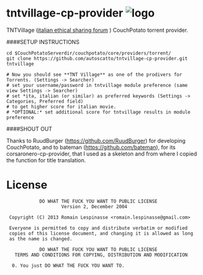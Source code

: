 tntvillage-cp-provider ![logo](http://forum.tntvillage.scambioetico.org/style_images/mkportal-636/loghino.gif)
======================

TNTVillage ([italian ethical sharing forum](http://www.tntvillage.scambioetico.org/index.php) ) CouchPotato torrent provider.

####SETUP INSTRUCTIONS

```
cd $CouchPotatoServerdir/couchpotato/core/providers/torrent/
git clone https://github.com/autoscatto/tntvillage-cp-provider.git tntvillage

# Now you should see **TNT Village** as one of the prodivers for Torrents. (Settings -> Searcher)
# set your username/password in tntvillage module preference (same view Settings -> Searcher)
# set *ita, italian (or similar) as preferred keywords (Settings -> Categories, Preferred field)
# to get higher score for italian movie.
# *OPTIONAL:* set additional score for tntvillage results in module preference
```

####SHOUT OUT

Thanks to RuudBurger (https://github.com/RuudBurger) for developing CouchPotato, 
and to bateman (https://github.com/bateman), for its corsaronero-cp-provider, that I used as a skeleton and from where I copied the function for title translation.



License
=========

```
            DO WHAT THE FUCK YOU WANT TO PUBLIC LICENSE
                    Version 2, December 2004

 Copyright (C) 2013 Romain Lespinasse <romain.lespinasse@gmail.com>

 Everyone is permitted to copy and distribute verbatim or modified
 copies of this license document, and changing it is allowed as long
 as the name is changed.

            DO WHAT THE FUCK YOU WANT TO PUBLIC LICENSE
   TERMS AND CONDITIONS FOR COPYING, DISTRIBUTION AND MODIFICATION

  0. You just DO WHAT THE FUCK YOU WANT TO.
```
